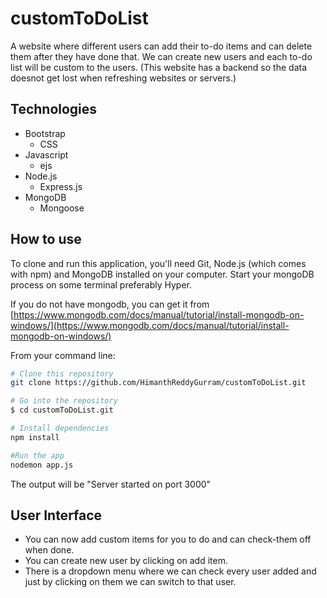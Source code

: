 # customToDoList
A website where different users can add their to-do items and can delete them after they have done that.
We can create new users and each to-do list will be custom to the users.
(This website has a backend so the data doesnot get lost when refreshing websites or servers.)

## Technologies
* Bootstrap
  - CSS
* Javascript
  - ejs
* Node.js
  - Express.js
* MongoDB
  - Mongoose

## How to use
To clone and run this application, you'll need Git, Node.js (which comes with npm) and MongoDB installed on your computer. 
Start your mongoDB process on some terminal preferably Hyper.

If you do not have mongodb, you can get it from [https://www.mongodb.com/docs/manual/tutorial/install-mongodb-on-windows/](https://www.mongodb.com/docs/manual/tutorial/install-mongodb-on-windows/)

From your command line:
```bash
# Clone this repository
git clone https://github.com/HimanthReddyGurram/customToDoList.git

# Go into the repository
$ cd customToDoList.git

# Install dependencies
npm install

#Run the app
nodemon app.js
```
The output will be "Server started on port 3000"

## User Interface
* You can now add custom items for you to do and can check-them off when done.
* You can create new user by clicking on add item.
* There is a dropdown menu where we can check every user added and just by clicking on them we can switch to that user.
